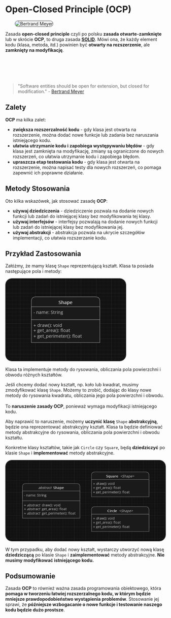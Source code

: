 # Open-Closed Principle (OCP)

<img class="right" height="200px" style="margin-left: 30px; border: 1px solid rgb(49, 49, 49); border-radius: 20px;" alt="Bertrand Meyer" src="https://upload.wikimedia.org/wikipedia/commons/4/48/Bertrand_Meyer_recent.jpg">

Zasada **open-closed principle** czyli po polsku **zasada otwarte-zamknięte** lub w skrócie **OCP**, to druga zasada [**SOLID**](index.html). Mówi ona, że każdy element kodu (klasa, metoda, itd.) powinien być **otwarty na rozszerzenie**, ale **zamknięty na modyfikację**.

<br /><br /><br /><br />

> "Software entities should be open for extension, but closed for modification." - [Bertrand Meyer](https://en.wikipedia.org/wiki/Bertrand_Meyer)

## Zalety
**OCP** ma kilka zalet:
- **zwiększa rozszerzalność kodu** - gdy klasa jest otwarta na rozszerzenie, można dodać nowe funkcje lub zadania bez naruszania istniejącego kodu.
- **ułatwia utrzymanie kodu i zapobiega występywaniu błędów** - gdy klasa jest zamknięta na modyfikację, zmiany są ograniczone do nowych rozszerzeń, co ułatwia utrzymanie kodu i zapobiega błędom.
- **upraszcza etap testowania kodu** - gdy klasa jest otwarta na rozszerzenie, można napisać testy dla nowych rozszerzeń, co pomaga zapewnić ich poprawne działanie.

## Metody Stosowania
Oto kilka wskazówek, jak stosować zasadę **OCP**:
- **używaj dziedziczenia** - dziedziczenie pozwala na dodanie nowych funkcji lub zadań do istniejącej klasy bez modyfikowania tej klasy.
- **używaj interfejsów** - interfejsy pozwalają na dodanie nowych funkcji lub zadań do istniejącej klasy bez modyfikowania jej.
- **używaj abstrakcji** - abstrakcja pozwala na ukrycie szczegółów implementacji, co ułatwia rozszerzanie kodu.

## Przykład Zastosowania
Załóżmy, że mamy klasę `Shape` reprezentującą kształt. Klasa ta posiada następujące pola i metody:

<img style="border: 1px solid rgb(49, 49, 49); border-radius: 20px;" src="imgs/3.png">

Klasa ta implementuje metody do rysowania, obliczania pola powierzchni i obwodu różnych kształtów.

<div class="warning">
    Jeśli chcemy dodać nowy kształt, np. koło lub kwadrat, musimy zmodyfikować klasę <code>Shape</code>. Możemy to zrobić, dodając do klasy nowe metody do rysowania kwadratu, obliczania jego pola powierzchni i obwodu.
    <br /><br />
    To <b>naruszenie zasady OCP</b>, ponieważ wymaga modyfikacji istniejącego kodu.
</div>

Aby naprawić to naruszenie, możemy **uczynić klasę** `Shape` **abstrakcyjną**, będzie ona reprezentować abstrakcyjny kształt. Klasa ta będzie definiować metody abstrakcyjne do rysowania, obliczania pola powierzchni i obwodu kształtu.

Konkretne klasy kształtów, takie jak `Circle` czy `Square`, będą **dziedziczyć** po klasie `Shape` i **implementować** metody abstrakcyjne.

<img style="border: 1px solid rgb(49, 49, 49); border-radius: 20px;" src="imgs/4.png">

W tym przypadku, aby dodać nowy kształt, wystarczy utworzyć nową klasę **dziedziczącą** po klasie `Shape` i **zaimplementować** metody abstrakcyjne. **Nie musimy modyfikować istniejącego kodu.**

## Podsumowanie
Zasada **OCP** to również ważna zasada programowania obiektowego, która **pomaga w tworzeniu łatwiej rozszerzalnego kodu, w którym będzie mniejsze prawdopodobieństwo wystąpienia problemów**. Stosowanie jej sprawi, że **późniejsze wzbogacanie o nowe funkcje i testowanie naszego kodu będzie dużo prostsze**.
